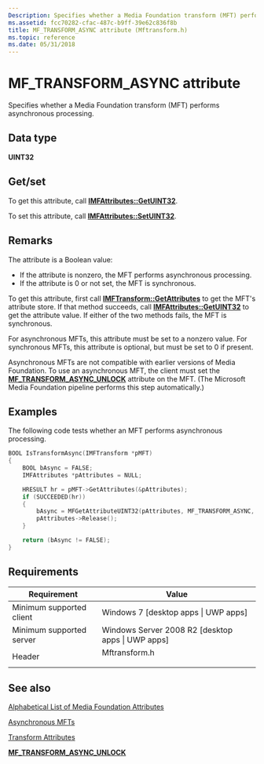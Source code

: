 ```yaml
---
Description: Specifies whether a Media Foundation transform (MFT) performs asynchronous processing.
ms.assetid: fcc70282-cfac-487c-b9ff-39e62c836f8b
title: MF_TRANSFORM_ASYNC attribute (Mftransform.h)
ms.topic: reference
ms.date: 05/31/2018
---
```


# MF\_TRANSFORM\_ASYNC attribute

Specifies whether a Media Foundation transform (MFT) performs asynchronous processing.

## Data type

**UINT32**

## Get/set

To get this attribute, call [**IMFAttributes::GetUINT32**](/windows/desktop/api/mfobjects/nf-mfobjects-imfattributes-getuint32).

To set this attribute, call [**IMFAttributes::SetUINT32**](/windows/desktop/api/mfobjects/nf-mfobjects-imfattributes-setuint32).

## Remarks

The attribute is a Boolean value:

-   If the attribute is nonzero, the MFT performs asynchronous processing.
-   If the attribute is 0 or not set, the MFT is synchronous.

To get this attribute, first call [**IMFTransform::GetAttributes**](/windows/desktop/api/mftransform/nf-mftransform-imftransform-getattributes) to get the MFT's attribute store. If that method succeeds, call [**IMFAttributes::GetUINT32**](/windows/desktop/api/mfobjects/nf-mfobjects-imfattributes-getuint32) to get the attribute value. If either of the two methods fails, the MFT is synchronous.

For asynchronous MFTs, this attribute must be set to a nonzero value. For synchronous MFTs, this attribute is optional, but must be set to 0 if present.

Asynchronous MFTs are not compatible with earlier versions of Media Foundation. To use an asynchronous MFT, the client must set the [**MF\_TRANSFORM\_ASYNC\_UNLOCK**](mf-transform-async-unlock.md) attribute on the MFT. (The Microsoft Media Foundation pipeline performs this step automatically.)

## Examples

The following code tests whether an MFT performs asynchronous processing.


```C++
BOOL IsTransformAsync(IMFTransform *pMFT)
{
    BOOL bAsync = FALSE;
    IMFAttributes *pAttributes = NULL;

    HRESULT hr = pMFT->GetAttributes(&pAttributes);
    if (SUCCEEDED(hr))
    {
        bAsync = MFGetAttributeUINT32(pAttributes, MF_TRANSFORM_ASYNC, FALSE);
        pAttributes->Release();
    }

    return (bAsync != FALSE);
}
```



## Requirements



| Requirement | Value |
|-------------------------------------|------------------------------------------------------------------------------------------|
| Minimum supported client<br/> | Windows 7 \[desktop apps \| UWP apps\]<br/>                                        |
| Minimum supported server<br/> | Windows Server 2008 R2 \[desktop apps \| UWP apps\]<br/>                           |
| Header<br/>                   | <dl> <dt>Mftransform.h</dt> </dl> |



## See also

<dl> <dt>

[Alphabetical List of Media Foundation Attributes](alphabetical-list-of-media-foundation-attributes.md)
</dt> <dt>

[Asynchronous MFTs](asynchronous-mfts.md)
</dt> <dt>

[Transform Attributes](transform-attributes.md)
</dt> <dt>

[**MF\_TRANSFORM\_ASYNC\_UNLOCK**](mf-transform-async-unlock.md)
</dt> </dl>

 

 




